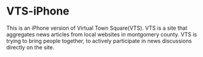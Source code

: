 VTS-iPhone
==========

This is an iPhone version of Virtual Town Square(VTS). VTS is a site that aggregates news articles from local websites in montgomery county. VTS is trying to bring people together, to actively participate in news discussions directly on the site.
